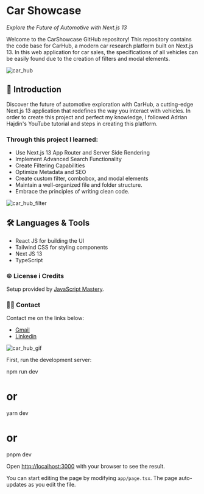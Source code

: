 # Car Showcase

_Explore the Future of Automotive with Next.js 13_

Welcome to the CarShowcase GitHub repository! This repository contains the code base for CarHub, a modern car research platform built on Next.js 13. In this web application for car sales, the specifications of all vehicles can be easily found due to the creation of filters and modal elements.

![car_hub](https://github.com/Mara1395/cars_showcase/assets/104097778/ac9b7ea5-61a0-4af4-8559-960a24fd9143)




## 📄 Introduction
Discover the future of automotive exploration with CarHub, a cutting-edge Next.js 13 application that redefines the way you interact with vehicles. 
In order to create this project and perfect my knowledge, I followed Adrian Hajdin's YouTube tutorial and steps in creating this platform.

### Through this project I learned:
* Use Next.js 13 App Router and Server Side Rendering
* Implement Advanced Search Functionality
* Create Filtering Capabilities
* Optimize Metadata and SEO
* Create custom filter, combobox, and modal elements
* Maintain a well-organized file and folder structure.
* Embrace the principles of writing clean code.

![car_hub_filter](https://github.com/Mara1395/cars_showcase/assets/104097778/fc5674c8-a018-49b3-a793-ee798c545805)



## 🛠 Languages & Tools
* React JS for building the UI
* Tailwind CSS for styling components
* Next JS 13
* TypeScript


### ©️ License i Credits
Setup provided by [JavaScript Mastery](https://github.com/adrianhajdin/).


### ✍🏻 Contact
Contact me on the links below:
* <a href="mailto:jelcic.marija@gmail.com">Gmail</a>
* [Linkedin](https://www.linkedin.com/in/marija-jel%C4%8Di%C4%87-1b958a24a)

![car_hub_gif](https://github.com/Mara1395/cars_showcase/assets/104097778/c28d64ce-0088-4eec-9ff3-14db2e77a516)



First, run the development server:


npm run dev
# or
yarn dev
# or
pnpm dev


Open [http://localhost:3000](http://localhost:3000) with your browser to see the result.

You can start editing the page by modifying `app/page.tsx`. The page auto-updates as you edit the file.





